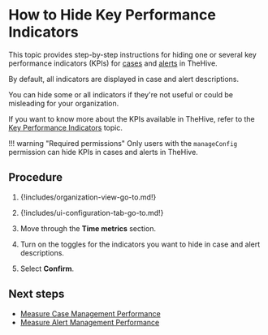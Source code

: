 # How to Hide Key Performance Indicators

<!-- md:version 5.4 -->

This topic provides step-by-step instructions for hiding one or several key performance indicators (KPIs) for [cases](../analyst-corner/cases/about-cases.md) and [alerts](../analyst-corner/alerts/about-alerts.md) in TheHive.

By default, all indicators are displayed in case and alert descriptions.

You can hide some or all indicators if they're not useful or could be misleading for your organization.

If you want to know more about the KPIs available in TheHive, refer to the [Key Performance Indicators](key-performance-indicators.md) topic.

!!! warning "Required permissions"
    Only users with the `manageConfig` permission can hide KPIs in cases and alerts in TheHive.

<h2>Procedure</h2>

1. {!includes/organization-view-go-to.md!}

2. {!includes/ui-configuration-tab-go-to.md!}

3. Move through the **Time metrics** section.

4. Turn on the toggles for the indicators you want to hide in case and alert descriptions.

5. Select **Confirm**.

<h2>Next steps</h2>

* [Measure Case Management Performance](measure-case-management-performance.md)
* [Measure Alert Management Performance](measure-alert-management-performance.md)